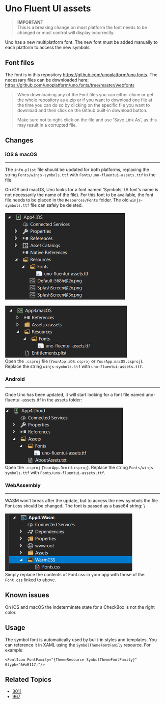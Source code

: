# Uno Fluent UI assets
> **IMPORTANT** \
This is a breaking change on most platform the font needs to be changed or most control will display incorrectly.

Uno has a new multiplatform font. The new font must be added manually to each platform to access the new symbols.

## Font files
The font is in this repository https://github.com/unoplatform/uno.fonts. The necessary files can be downloaded here: https://github.com/unoplatform/uno.fonts/tree/master/webfonts

>When downloading any of the Font files you can either clone or get the whole repository as a zip or if you want to download one file at the time you can do so by clicking on the specific file you want to download and then click on the Github built-in download button.
>
> Make sure not to right-click on the file and use 'Save Link As', as this may result in a corrupted file.

## Changes

### iOS & macOS
---
The `info.plist` file should be updated for both platforms, replacing the string `Fonts/winjs-symbols.ttf` with `Fonts/uno-fluentui-assets.ttf` in the file.

On iOS and macOS, Uno looks for a font named 'Symbols' (A font's name is not necessarily the name of the file). For this font to be available, the font file needs to be placed in the `Resources/Fonts` folder. The old `winjs-symbols.ttf` file can safely be deleted.  \
\
![image](Assets/font-ios.png) \
\
![image](Assets/font-macos.png)
\
Open the `.csproj` file (`YourApp.iOS.csproj` or `YourApp.macOS.csproj`). Replace the string `winjs-symbols.ttf` with `uno-fluentui-assets.ttf`.

### Android
---
Once Uno has been updated, it will start looking for a font file named uno-fluentui-assets.ttf in the assets folder: \
\
![image](Assets/font-droid.png)
\
Open the `.csproj` (`YourApp.Droid.csproj`). Replace the string `Fonts/winjs-symbols.ttf` with `Fonts/uno-fluentui-assets.ttf`.
### WebAssembly
---
WASM won't break after the update, but to access the new symbols the file Font.css should be changed. The font is passed as a base64 string: \ \
\
![image](Assets/font-wasm.png)
\
Simply replace the contents of Font.css in your app with those of the `Font.css` linked to above.

## Known issues
On iOS and macOS the indeterminate state for a CheckBox is not the right color.

## Usage

The symbol font is automatically used by built-in styles and templates. You can reference it in XAML using the `SymbolThemeFontFamily` resource. For example:

```xaml
<FontIcon FontFamily="{ThemeResource SymbolThemeFontFamily}" Glyph="&#xE117;"/>
```

## Related Topics
- [3011](https://github.com/unoplatform/uno/issues/3011)
- [967](https://github.com/unoplatform/uno/issues/967)
